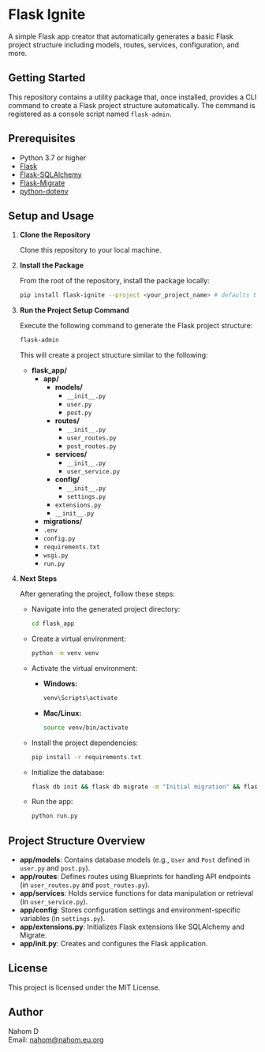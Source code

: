 # Flask Ignite

A simple Flask app creator that automatically generates a basic Flask project structure including models, routes, services, configuration, and more.

## Getting Started

This repository contains a utility package that, once installed, provides a CLI command to create a Flask project structure automatically. The command is registered as a console script named `flask-admin`.

## Prerequisites

- Python 3.7 or higher
- [Flask](https://flask.palletsprojects.com/)
- [Flask-SQLAlchemy](https://flask-sqlalchemy.palletsprojects.com/)
- [Flask-Migrate](https://flask-migrate.readthedocs.io/)
- [python-dotenv](https://pypi.org/project/python-dotenv/)

## Setup and Usage

1. **Clone the Repository**

   Clone this repository to your local machine.

2. **Install the Package**

   From the root of the repository, install the package locally:

   ```sh
   pip install flask-ignite --project <your_project_name> # defaults to flask_app
   ```

3. **Run the Project Setup Command**

   Execute the following command to generate the Flask project structure:

   ```sh
   flask-admin
   ```

   This will create a project structure similar to the following:

   - **flask_app/**
     - **app/**
       - **models/**
         - `__init__.py`
         - `user.py`
         - `post.py`
       - **routes/**
         - `__init__.py`
         - `user_routes.py`
         - `post_routes.py`
       - **services/**
         - `__init__.py`
         - `user_service.py`
       - **config/**
         - `__init__.py`
         - `settings.py`
       - `extensions.py`
       - `__init__.py`
     - **migrations/**
     - `.env`
     - `config.py`
     - `requirements.txt`
     - `wsgi.py`
     - `run.py`

4. **Next Steps**

   After generating the project, follow these steps:

   - Navigate into the generated project directory:

     ```sh
     cd flask_app
     ```

   - Create a virtual environment:

     ```sh
     python -m venv venv
     ```

   - Activate the virtual environment:

     - **Windows:**
       ```sh
       venv\Scripts\activate
       ```
     - **Mac/Linux:**
       ```sh
       source venv/bin/activate
       ```

   - Install the project dependencies:

     ```sh
     pip install -r requirements.txt
     ```

   - Initialize the database:

     ```sh
     flask db init && flask db migrate -m "Initial migration" && flask db upgrade
     ```

   - Run the app:

     ```sh
     python run.py
     ```

## Project Structure Overview

- **app/models**: Contains database models (e.g., `User` and `Post` defined in `user.py` and `post.py`).
- **app/routes**: Defines routes using Blueprints for handling API endpoints (in `user_routes.py` and `post_routes.py`).
- **app/services**: Holds service functions for data manipulation or retrieval (in `user_service.py`).
- **app/config**: Stores configuration settings and environment-specific variables (in `settings.py`).
- **app/extensions.py**: Initializes Flask extensions like SQLAlchemy and Migrate.
- **app/**init**.py**: Creates and configures the Flask application.

## License

This project is licensed under the MIT License.

## Author

Nahom D  
Email: nahom@nahom.eu.org
